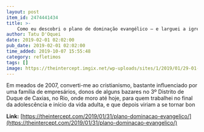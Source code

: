 ```yaml
---
layout: post
item_id: 2474441434
title: >-
    Como eu descobri o plano de dominação evangélico – e larguei a igreja
author: Tatu D'Oquei
date: 2019-02-01 02:02:00
pub_date: 2019-02-01 02:02:00
time_added: 2019-10-07 15:55:48
category: refletimos
tags: []
image: https://theintercept.imgix.net/wp-uploads/sites/1/2019/01/29-01-19-damares-1548778248.jpg?auto=compress%2Cformat&q=90&fit=crop&w=1200&h=800
---
```


Em meados de 2007, converti-me ao cristianismo, bastante influenciado por uma família de empresários, donos de alguns bazares no 3º Distrito de Duque de Caxias, no Rio, onde moro até hoje, para quem trabalhei no final da adolescência e início da vida adulta, e que depois viriam a se tornar bon

**Link:** [https://theintercept.com/2019/01/31/plano-dominacao-evangelico/](https://theintercept.com/2019/01/31/plano-dominacao-evangelico/)

